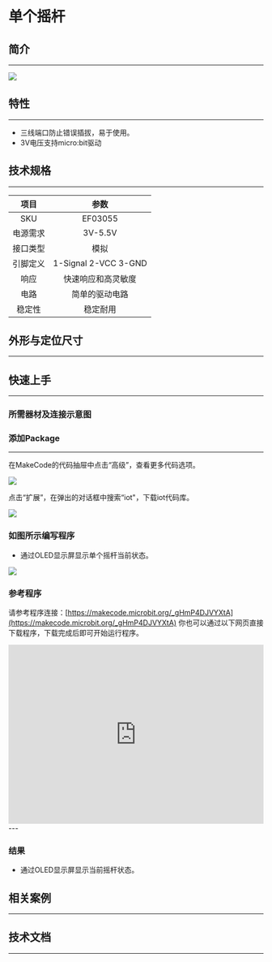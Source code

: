 # 单个摇杆

## 简介
---



![](./images/03055_1.jpg)


## 特性
---

- 三线端口防止错误插拔，易于使用。
- 3V电压支持micro:bit驱动

## 技术规格
---

项目 | 参数 
:-: | :-: 
SKU|EF03055
电源需求|3V-5.5V
接口类型|模拟
引脚定义|1-Signal 2-VCC 3-GND
响应|快速响应和高灵敏度
电路|简单的驱动电路
稳定性|稳定耐用

## 外形与定位尺寸
---



## 快速上手
---

### 所需器材及连接示意图


 
### 添加Package
---
在MakeCode的代码抽屉中点击“高级”，查看更多代码选项。


![](./images/03055_02.png)


点击“扩展”，在弹出的对话框中搜索“iot"，下载iot代码库。



![](./images/03055_03.png)


### 如图所示编写程序
- 通过OLED显示屏显示单个摇杆当前状态。

 


![](./images/03055_3.png)





### 参考程序
请参考程序连接：[https://makecode.microbit.org/_gHmP4DJVYXtA](https://makecode.microbit.org/_gHmP4DJVYXtA)
你也可以通过以下网页直接下载程序，下载完成后即可开始运行程序。

<div style="position:relative;height:0;padding-bottom:70%;overflow:hidden;"><iframe style="position:absolute;top:0;left:0;width:100%;height:100%;" src="https://makecode.microbit.org/#pub:_gHmP4DJVYXtA" frameborder="0" sandbox="allow-popups allow-forms allow-scripts allow-same-origin"></iframe></div>  
---

### 结果
- 通过OLED显示屏显示当前摇杆状态。

## 相关案例
---

## 技术文档
---

